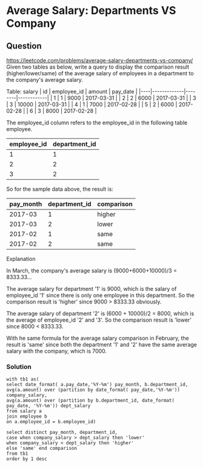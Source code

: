# Average Salary: Departments VS Company
##  Question
https://leetcode.com/problems/average-salary-departments-vs-company/
Given two tables as below, write a query to display the comparison result (higher/lower/same) of the average salary of employees in a department to the company's average salary.
 

Table: salary
| id | employee_id | amount | pay_date   |
|----|-------------|--------|------------|
| 1  | 1           | 9000   | 2017-03-31 |
| 2  | 2           | 6000   | 2017-03-31 |
| 3  | 3           | 10000  | 2017-03-31 |
| 4  | 1           | 7000   | 2017-02-28 |
| 5  | 2           | 6000   | 2017-02-28 |
| 6  | 3           | 8000   | 2017-02-28 |
 

The employee_id column refers to the employee_id in the following table employee.
 

| employee_id | department_id |
|-------------|---------------|
| 1           | 1             |
| 2           | 2             |
| 3           | 2             |
 

So for the sample data above, the result is:
 

| pay_month | department_id | comparison  |
|-----------|---------------|-------------|
| 2017-03   | 1             | higher      |
| 2017-03   | 2             | lower       |
| 2017-02   | 1             | same        |
| 2017-02   | 2             | same        |
 

Explanation
 

In March, the company's average salary is (9000+6000+10000)/3 = 8333.33...
 

The average salary for department '1' is 9000, which is the salary of employee_id '1' since there is only one employee in this department. So the comparison result is 'higher' since 9000 > 8333.33 obviously.
 

The average salary of department '2' is (6000 + 10000)/2 = 8000, which is the average of employee_id '2' and '3'. So the comparison result is 'lower' since 8000 < 8333.33.
 

With he same formula for the average salary comparison in February, the result is 'same' since both the department '1' and '2' have the same average salary with the company, which is 7000.
### Solution
```
with tb1 as(
select date_format( a.pay_date,'%Y-%m') pay_month, b.department_id,
avg(a.amount) over (partition by date_format( pay_date,'%Y-%m')) company_salary,
avg(a.amount) over (partition by b.department_id, date_format( pay_date, '%Y-%m')) dept_salary
from salary a
join employee b
on a.employee_id = b.employee_id)

select distinct pay_month, department_id,
case when company_salary > dept_salary then 'lower'
when company_salary < dept_salary then 'higher'
else 'same' end comparison
from tb1
order by 1 desc
```
